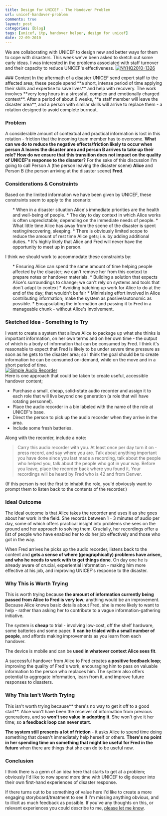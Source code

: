 ```yaml
---
title: Design for UNICEF - The Handover Problem
url: unicef-handover-problem
comments: true
layout: post
categories: [blog]
tags: [unicef, itp, handover helper, design for unicef]
date: 22-09-2010
---
```

<p class="intro">We are collaborating with UNICEF to design new and better ways for them to cope with disasters. This week we've been asked to sketch out some early ideas. I was interested in the problems associated with staff turnover and their capacity to reduce UNICEF's effectiveness.
<a href="http://www.flickr.com/photos/unicefcanada/4775525542/" title="NYHQ2010-1326 by UNICEF Canada, on Flickr"><img src="http://farm5.static.flickr.com/4096/4775525542_e5ffc2667a_z.jpg" class="flickr" alt="NYHQ2010-1326" /></a></p>
### Context
In the aftermath of a disaster UNICEF send expert staff to the affected area; these people spend **a short, intense period of time applying their skills and expertise to save lives** and help with recovery. The work involves **very long hours in a stressful, complex and emotionally charged context**. After a period of about 6 weeks, **a staff member will leave the disaster area**, and a person with similar skills will arrive to replace them - a rotation designed to avoid complete burnout. 

### Problem
A considerable amount of contextual and practical information is lost in this rotation - friction that the incoming team member has to overcome. **What can we do to reduce the negative effects/friction likely to occur when **person A leaves the disaster area** and **person B arrives to take up their role**? How do we ensure that this transition does not impact on the quality of UNICEF's response to the disaster?** For the sake of this discussion I'm going to call Person A (the person leaving the disaster scene) **Alice** and Person B (the person arriving at the disaster scene) **Fred**.

### Considerations &amp; Constraints
Based on the limited information we have been given by UNICEF, these constraints seem to apply to the scenario:

<ol>
* When in a disaster situation Alice's immediate priorities are the health and well-being of people.
* The day to day context in which Alice works is often unpredictable; depending on the immediate needs of people.
* What little time Alice has away from the scene of the disaster is spent resting/recovering, sleeping.
* There is obviously limited scope to reduce the amount of rest time Alice gets; i.e. by adding additional duties.
* It's highly likely that Alice and Fred will never have the opportunity to meet up in person.
</ol>

I think we should work to accommodate these constraints by:

<ol>
* Ensuring Alice can spend the same amount of time helping people affected by the disaster; we can't remove her from this context to prepare notes or handover materials.
* Building a solution that expects Alice's surroundings to change; we can't rely on systems and tools that don't adapt to context
* Avoiding batching up work for Alice to do at the end of the day; that wouldn't be fair
* Minimising effort involved in Alice contributing information; make the system as passive/autonomic as possible.
* Encapsulating the information and passing it to Fred in a manageable chunk - without Alice's involvement.
</ol>

### Sketched Idea - Something to Try

I want to create a system that allows Alice to package up what she thinks is important information, on her own terms and on her own time - the output of which is a body of information that can be consumed by Fred. I think it's reasonable to expect that Fred is likely to be under severe time pressure as soon as he gets to the disaster area; so I think the goal should be to create information he can be consumed on-demand, while on the move and in a short period of time.<br />
<a href="http://www.flickr.com/photos/paulmmay/5018609797/" title="Simple Audio Recorder by paulmmay, on Flickr"><img src="http://farm5.static.flickr.com/4132/5018609797_915566ce7a_z.jpg" class="flickr" alt="Simple Audio Recorder" /></a><br />
Here is one approach that could be taken to create useful, accessible handover content;


* Purchase a small, cheap, solid-state audio recorder and assign it to each role that will live beyond one generation (a role that will have rotating personnel).
* Place the audio recorder in a bin labeled with the name of the role at UNICEF's base.
* Direct the person to pick up the audio recorder when they arrive in the area.
* Include some fresh batteries.


Along with the recorder, include a note:

<blockquote>Carry this audio recorder with you. At least once per day turn it on - press record, and say where you are. Talk about anything important you have done since you last made a recording, talk about the people who helped you, talk about the people who got in your way. Before you leave, place the recorder back where you found it. Your recordings will be heard by Fred who is 42 and from Denver.
</blockquote>

(If this person is not the first to inhabit the role, you'd obviously want to prompt them to listen back to the contents of the recorder.)

### Ideal Outcome
The ideal outcome is that Alice takes the recorder and uses it as she goes about her work in the field. She records between 1 - 3 minutes of audio per day, some of which offers practical insight into problems she sees on the ground and her approach to solving them. Crucially, her recordings offer a list of people who have enabled her to do her job effectively and those who got in the way. 

When Fred arrives he picks up the audio recorder, listens back to the content and **gets a sense of where (geographically) problems have arisen, and who he needs to work with to get things done**. On day one he is already aware of crucial, experiential information - making him more effective at his job, and improving UNICEF's response to the disaster.

### Why This is Worth Trying
This is worth trying because **the amount of information currently being passed from Alice to Fred is very low**; anything would be an improvement. Because Alice knows basic details about Fred, she is more likely to want to help - rather than asking her to contribute to a vague information-gathering initiative. 

The system is **cheap** to trial - involving low-cost, off the shelf hardware, some batteries and some paper. It **can be trialed with a small number of people**, and affords making improvements as you learn from each handover. 

The device is mobile and can be **used in whatever context Alice sees fit**. 

A successful handover from Alice to Fred creates **a positive feedback loop**; improving the quality of Fred's work, encouraging him to pass on valuable information to the person who replaces him. The system also offers potential to aggregate information, learn from it, and improve future responses to disasters.

### Why This Isn't Worth Trying
This isn't worth trying because** there's no way to get it off to a good start**. Alice won't have been the receiver of information from previous generations, and so **won't see value in adopting it**. She won't give it her time; so **a feedback loop can never start**. 

**The system still presents a lot of friction** - it asks Alice to spend time doing something that doesn't immediately help herself or others. **There's no point in her spending time on something that might be useful for Fred in the future** when there are things that she can do to be useful now. 

### Conclusion
I think there is a germ of an idea here that starts to get at a problem; obviously I'd like to now spend more time with UNICEF to dig deeper into their own first-hand experiences of disaster response. 

If there turns out to be something of value here I'd like to create a more engaging storyboard/treatment to see if I'm missing anything obvious, and to illicit as much feedback as possible. If you've any thoughts on this, or relevant experiences you could describe to me, <a href="mailto:webmail@paulmay.org">please let me know</a>.

